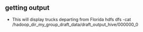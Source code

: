 getting output
-------------
* This will display trucks departing from Florida
hdfs dfs -cat /hadoop_dir_my_group_draft_data/draft_output_hive/000000_0
